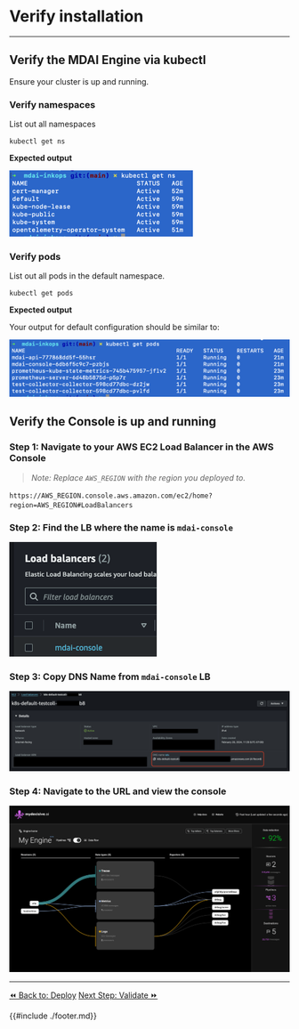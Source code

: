 # Verify installation

----

## Verify the MDAI Engine via kubectl
Ensure your cluster is up and running.

### Verify namespaces

List out all namespaces

```shell
kubectl get ns
```

**Expected output**

[![Verify namespaces](../../media/verify-get-ns.png)](../../media/verify-get-ns.png)

### Verify pods

List out all pods in the default namespace.

```shell
kubectl get pods
```

**Expected output**

Your output for default configuration should be similar to:

[![Verify pods](../../media/verify-get-pods.png)](../../media/verify-get-pods.png)

## Verify the Console is up and running

### Step 1: Navigate to your AWS EC2 Load Balancer in the AWS Console

>*Note: Replace `AWS_REGION` with the region you deployed to.*

`https://AWS_REGION.console.aws.amazon.com/ec2/home?region=AWS_REGION#LoadBalancers`

### Step 2: Find the LB where the name is `mdai-console`

[![LB List](../../media/lb-list.png)](../../media/lb-list.png)

### Step 3: Copy DNS Name from `mdai-console` LB

[![LB DNS Name](../../media/load-balancers.png)](../../media/load-balancers.png)

### Step 4: Navigate to the URL and view the console

[![Console Data Flow](../../media/console-data-flow.png)](../../media/console-data-flow.png)


----
<span class="left"><a href="./deploy.md">⏪ Back to: Deploy</a></span>
<span class="right"><a href="./validate.md">Next Step: Validate ⏩</a></span>


{{#include ./footer.md}}